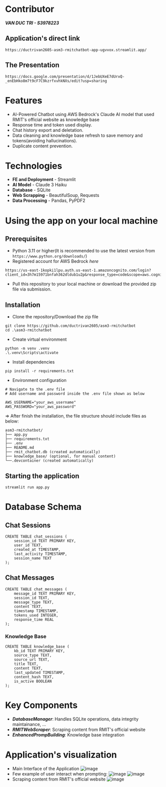 # Contributor
***VAN DUC TRI - S3978223***
## Application's direct link
```
https://ductrivan2605-asm3-rmitchatbot-app-ugvvox.streamlit.app/
```
## The Presentation
```
https://docs.google.com/presentation/d/1JebUXeE7dUrxQ-_enEbHko8m7t9cF7C9kzrfxvhkNXs/edit?usp=sharing
```
# Features
- AI-Powered Chatbot using AWS Bedrock's Claude AI model that used RMIT's official website as knowledge base
- Response time and token used display.
- Chat history export and deletation.
- Data cleaning and knowledge base refresh to save memory and tokens(avoiding hallucinations).
- Duplicate content prevention.
# Technologies
- **FE and Deployment** - Streamlit
- **AI Model** - Claude 3 Haiku
- **Database** - SQLite
- **Web Scrapping** - BeautifulSoup, Requests
- **Data Processing** - Pandas, PyPDF2
# Using the app on your local machine
## Prerequisites
- Python 3.11 or higher(It is recommended to use the latest version from `https://www.python.org/downloads/`)
- Registered account for AWS Bedrock *here*
```
https://us-east-1kopki1lpu.auth.us-east-1.amazoncognito.com/login?client_id=3h7m15971bnfah362dldub1u2p&response_type=code&scope=aws.cognito.signin.user.admin+email+openid&redirect_uri=https%3A%2F%2Fd84l1y8p4kdic.cloudfront.net
```
- Pull this repository to your local machine or download the provided zip file via submission.
## Installation
- Clone the repository/Download the zip file
```
git clone https://github.com/ductrivan2605/asm3-rmitchatbot
cd .\asm3-rmitchatbot
```
- Create virtual environment
```
python -m venv .venv
.\.venv\Scripts\activate
```
- Install dependencies
```
pip install -r requirements.txt
```
- Environment configuration
```
# Navigate to the .env file
# Add username and password inside the .env file shown as below

AWS_USERNAME="your_aws_username"
AWS_PASSWORD="your_aws_password"
```
=> After finish the installation, the file structure should include files as below:
```
asm3-rmitchatbot/
├── app.py
├── requirements.txt
├── .env
├── README.md
├── rmit_chatbot.db (created automatically)
├── knowledge_base/ (optional, for manual content)
└──.devcontainer (created automatically)
```
## Starting the application
```
streamlit run app.py
```
# Database Schema
## Chat Sessions
```
CREATE TABLE chat_sessions (
    session_id TEXT PRIMARY KEY,
    user_id TEXT,
    created_at TIMESTAMP,
    last_activity TIMESTAMP,
    session_name TEXT
);
```
## Chat Messages
```
CREATE TABLE chat_messages (
    message_id TEXT PRIMARY KEY,
    session_id TEXT,
    message_type TEXT,
    content TEXT,
    timestamp TIMESTAMP,
    tokens_used INTEGER,
    response_time REAL
);
```
### Knowledge Base
```
CREATE TABLE knowledge_base (
    kb_id TEXT PRIMARY KEY,
    source_type TEXT,
    source_url TEXT,
    title TEXT,
    content TEXT,
    last_updated TIMESTAMP,
    content_hash TEXT,
    is_active BOOLEAN
);
```
# Key Components
- ***DatabaseManager***: Handles SQLite operations, data integrity maintainance, ...
- ***RMITWebScraper***: Scraping content from RMIT's official website
- ***EnhancedPrompBuilding***: Knowledge base integration 
# Application's visualization
- Main Interface of the Application
![image](https://github.com/user-attachments/assets/67e56407-3b15-44bf-8944-6ef1b98e8e0a)
- Few example of user interact when prompting:
![image](https://github.com/user-attachments/assets/e96d5da9-9ca7-450c-b942-29adb6930254)
![image](https://github.com/user-attachments/assets/0cc950f0-741b-422a-b28a-54697c754b1f)
- Scraping content from RMIT's official website
![image](https://github.com/user-attachments/assets/c50a5e87-9b54-4e79-96a2-2b60a8d9426f)



